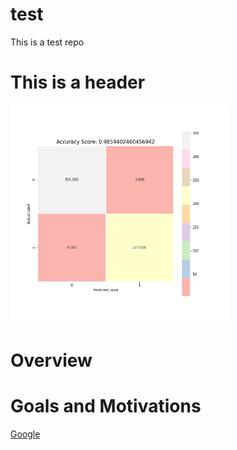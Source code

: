 # test
This is a test repo

# This is a header


<img src = "images/test_image.png" width = 350 />

# Overview

# Goals and Motivations
[Google](https://google.com)
